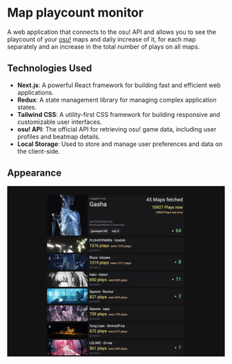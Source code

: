 # Map playcount monitor

A web application that connects to the osu! API and allows you to see the playcount of your [osu!](https://osu.ppy.sh/home) maps and daily increase of it, for each map separately and an increase in the total number of plays on all maps. 

## Technologies Used

- **Next.js**: A powerful React framework for building fast and efficient web applications.
- **Redux**: A state management library for managing complex application states.
- **Tailwind CSS**: A utility-first CSS framework for building responsive and customizable user interfaces.
- **osu! API**: The official API for retrieving osu! game data, including user profiles and beatmap details.
- **Local Storage**: Used to store and manage user preferences and data on the client-side.

## Appearance

![App screnshot](.github/assets/app-screenshot3.png)